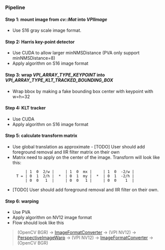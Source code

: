 ### Pipeline
#### Step 1:  mount image from *cv::Mat* into *VPIImage*
- Use S16 gray scale image format.

#### Step 2: Harris key-point detector
- Use CUDA to allow larger minNMSDistance (PVA only support minNMSDistance=8)
- Apply algorithm on S16 image format

#### Step 3: wrap *VPI_ARRAY_TYPE_KEYPOINT* into *VPI_ARRAY_TYPE_KLT_TRACKED_BOUNDING_BOX*
- Wrap bbox by making a fake bounding box center with keypoint with w=h=32

#### Step 4: KLT tracker
- Use CUDA
- Apply algorithm on S16 image format

#### Step 5: calculate transform matrix
- Use global translation as approximate
        - [TODO] User should add foreground removal and IIR filter matrix on their own
- Matrix need to apply on the center of the image. Transform will look like this:
```
         | 1  0  2/w |     | 1  0  mx |     | 1  0  -2/w |
     T = | 0  1  2/h |  *  | 0  1  my |  *  | 0  1  -2/h |
         | 0  0   1  |     | 0  0   1 |     | 0  0    1  |
```
- [TODO] User should add foreground removal and IIR filter on their own.

#### Step 6: warping
- Use PVA
 - Apply algorithm on NV12 image format
- Flow should look like this
> (OpenCV BGR) 
-> [ImageFormatConverter](http://) -> (VPI NV12) 
-> [PerspectiveImageWarp](http://)  -> (VPI NV12) 
-> [ImageFormatConverter](http://) -> (OpenCV BGR)